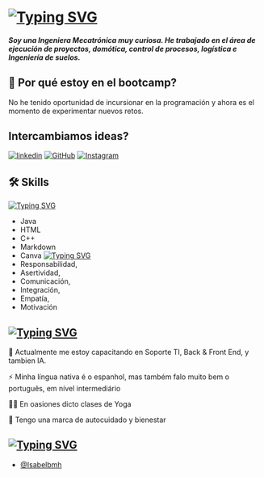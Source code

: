 # [![Typing SVG](https://readme-typing-svg.demolab.com?font=Poetsen+One&size=30&pause=1000&color=FF359C&random=false&width=435&lines=Ol%C3%A1%2C+eu+sou+Isabel+Meneses+-++Isa)](https://git.io/typing-svg)
##### Soy una Ingeniera Mecatrónica muy curiosa. He trabajado en el área de ejecución de proyectos, domótica, control de procesos, logística e Ingeniería de suelos. 

##  🚀 Por qué estoy en el bootcamp?
No he tenido oportunidad de incursionar en la programación y ahora es el momento de experimentar nuevos retos.


## Intercambiamos ideas?

[![linkedin](https://img.shields.io/badge/Linkedin-fff?style=for-the-badge&logo=linkedin&logoColor=0E76A8)](https://www.linkedin.com/in/mariaisabelmeneses/) [![GitHub](https://img.shields.io/badge/GitHub-fff?style=for-the-badge&logo=github&logoColor=green)](https://github.com/Isabelbmh) [![Instagram](https://img.shields.io/badge/Instagram-fff?style=for-the-badge&logo=instagram)](https://www.instagram.com/los_mitos_de_isabel?igsh=MWdtNDN3MDJiemE1dw==)



## 🛠 Skills
[![Typing SVG](https://readme-typing-svg.demolab.com?font=Freeman&size=22&duration=1&pause=1000&color=FF359C&random=false&width=435&lines=Hard)](https://git.io/typing-svg)
- Java
- HTML
- C++
- Markdown
- Canva 
[![Typing SVG](https://readme-typing-svg.demolab.com?font=Freeman&size=22&duration=1&pause=1000&color=FF359C&random=false&width=435&lines=Soft)](https://git.io/typing-svg)
- Responsabilidad, 
- Asertividad, 
- Comunicación, 
- Integración, 
- Empatía, 
- Motivación

## [![Typing SVG](https://readme-typing-svg.demolab.com?font=Freeman&size=22&duration=1&pause=1000&color=FF359C&random=false&width=435&lines=Algunos+Fun+Facts)](https://git.io/typing-svg)

🧠 Actualmente me estoy capacitando en Soporte TI, Back & Front End, y tambien IA.

⚡️ Minha língua nativa é o espanhol, mas também falo muito bem o português, em nível intermediário

👯‍♀️ En oasiones dicto clases de Yoga 

💜 Tengo una marca de autocuidado y bienestar


## [![Typing SVG](https://readme-typing-svg.demolab.com?font=Freeman&size=22&duration=1&pause=1000&color=FF359C&random=false&width=435&lines=Realizado+por%3A)](https://git.io/typing-svg)

-   [@Isabelbmh](https://www.github.com/isabelbmh)
